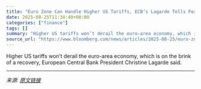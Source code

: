 ```yaml
---
title: "Euro Zone Can Handle Higher US Tariffs, ECB’s Lagarde Tells Fox"
date: 2025-08-25T11:34:40+08:00
categories: ["finance"]
tags: []
summary: "Higher US tariffs won’t derail the euro-area economy, which is on the brink of a recovery, European Central Bank President Christine Lagarde said."
source_url: "https://www.bloomberg.com/news/articles/2025-08-25/euro-zone-economy-is-proving-resilient-ecb-s-lagarde-tells-fox"
---
```


Higher US tariffs won’t derail the euro-area economy, which is on the brink of a recovery, European Central Bank President Christine Lagarde said.

---

*来源: [原文链接](https://www.bloomberg.com/news/articles/2025-08-25/euro-zone-economy-is-proving-resilient-ecb-s-lagarde-tells-fox)*
